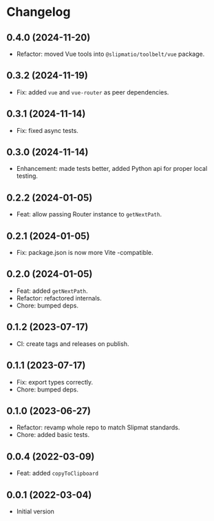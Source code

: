 # Changelog

## 0.4.0 (2024-11-20)

- Refactor: moved Vue tools into `@slipmatio/toolbelt/vue` package.

## 0.3.2 (2024-11-19)

- Fix: added `vue` and `vue-router` as peer dependencies.

## 0.3.1 (2024-11-14)

- Fix: fixed async tests.

## 0.3.0 (2024-11-14)

- Enhancement: made tests better, added Python api for proper local testing.

## 0.2.2 (2024-01-05)

- Feat: allow passing Router instance to `getNextPath`.

## 0.2.1 (2024-01-05)

- Fix: package.json is now more Vite -compatible.

## 0.2.0 (2024-01-05)

- Feat: added `getNextPath`.
- Refactor: refactored internals.
- Chore: bumped deps.

## 0.1.2 (2023-07-17)

- CI: create tags and releases on publish.

## 0.1.1 (2023-07-17)

- Fix: export types correctly.
- Chore: bumped deps.

## 0.1.0 (2023-06-27)

- Refactor: revamp whole repo to match Slipmat standards.
- Chore: added basic tests.

## 0.0.4 (2022-03-09)

- Feat: added `copyToClipboard`

## 0.0.1 (2022-03-04)

- Initial version
